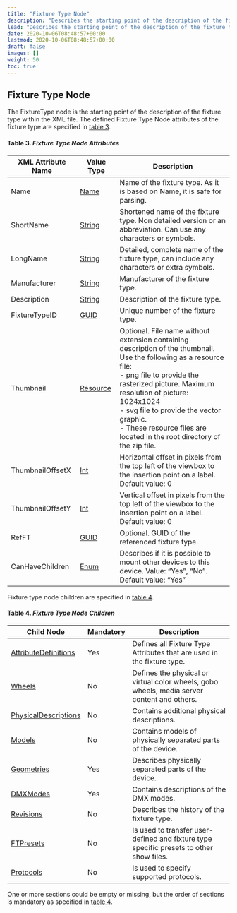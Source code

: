 ```yaml
---
title: "Fixture Type Node"
description: "Describes the starting point of the description of the fixture type."
lead: "Describes the starting point of the description of the fixture type."
date: 2020-10-06T08:48:57+00:00
lastmod: 2020-10-06T08:48:57+00:00
draft: false
images: []
weight: 50
toc: true
---
```


## Fixture Type Node

The FixtureType node is the starting point of the description of the
fixture type within the XML file. The defined Fixture Type Node
attributes of the fixture type are specified in [table 3](#table-3 ).


<div id="table-3">

#### Table 3. *Fixture Type Node Attributes*

| XML Attribute Name | Value Type | Description  |
|----|----|----|
| Name               | [Name](../file-format-definition#attrtype-name )         | Name of the fixture type. As it is based on Name, it is safe for parsing. |
| ShortName          | [String](../file-format-definition#attrtype-string )     | Shortened name of the fixture type. Non detailed version or an abbreviation. Can use any characters or symbols. |
| LongName           | [String](../file-format-definition#attrtype-string )     | Detailed, complete name of the fixture type, can include any characters or extra symbols. |
| Manufacturer       | [String](../file-format-definition#attrtype-string )     | Manufacturer of the fixture type.|
| Description        | [String](../file-format-definition#attrtype-string )     | Description of the fixture type. |
| FixtureTypeID      | [GUID](../file-format-definition#attrtype-guid )         | Unique number of the fixture type. |
| Thumbnail          | [Resource](../file-format-definition#attrtype-resource ) | Optional. File name without extension containing description of the thumbnail. Use the following as a resource file: <br />- png file to provide the rasterized picture. Maximum resolution of picture: 1024x1024 <br />- svg file to provide the vector graphic.  <br />- These resource files are located in the root directory of the zip file.  |
| ThumbnailOffsetX   | [Int](../file-format-definition#attrtype-int )           | Horizontal offset in pixels from the top left of the viewbox to the insertion point on a label. Default value: 0 |
| ThumbnailOffsetY   | [Int](../file-format-definition#attrtype-int )           | Vertical offset in pixels from the top left of the viewbox to the insertion point on a label. Default value: 0 |
| RefFT              | [GUID](../file-format-definition#attrtype-guid )         | Optional. GUID of the referenced fixture type. |
| CanHaveChildren    | [Enum](../file-format-definition#attrtype-enum )         | Describes if it is possible to mount other devices to this device. Value: “Yes”, “No”. Default value: “Yes” |

</div>


Fixture type node children are specified in [table 4](#table-4 ).

<div id="table-4">

#### Table 4. *Fixture Type Node Children*

| Child Node                                                | Mandatory | Description                                                                                 |
|----|----|----|
| [AttributeDefinitions](../attribute-definitions ) | Yes       | Defines all Fixture Type Attributes that are used in the fixture type.                      |
| [Wheels](../wheel-collect )                       | No        | Defines the physical or virtual color wheels, gobo wheels, media server content and others. |
| [PhysicalDescriptions](../physical-descriptions ) | No        | Contains additional physical descriptions.                                                  |
| [Models](../model-collect )                       | No        | Contains models of physically separated parts of the device.                                |
| [Geometries](../geometry-collect )                | Yes       | Describes physically separated parts of the device.                                         |
| [DMXModes](../dmx-mode-collect )                  | Yes       | Contains descriptions of the DMX modes.                                                     |
| [Revisions](../revision-collect )                 | No        | Describes the history of the fixture type.                                                  |
| [FTPresets](../fixture-type-preset-collect )              | No        | Is used to transfer user-defined and fixture type specific presets to other show files.     |
| [Protocols](../supported-protocol-collect)                        | No        | Is used to specify supported protocols.                                                     |


</div>

One or more sections could be empty or missing, but the order of
sections is mandatory as specified in [table 4](#table-4 ).

